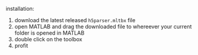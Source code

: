 installation:

1. download the latest released `h5parser.mltbx` file
2. open MATLAB and drag the downloaded file to whereever your current folder is opened in MATLAB
3. double click on the toolbox
4. profit
